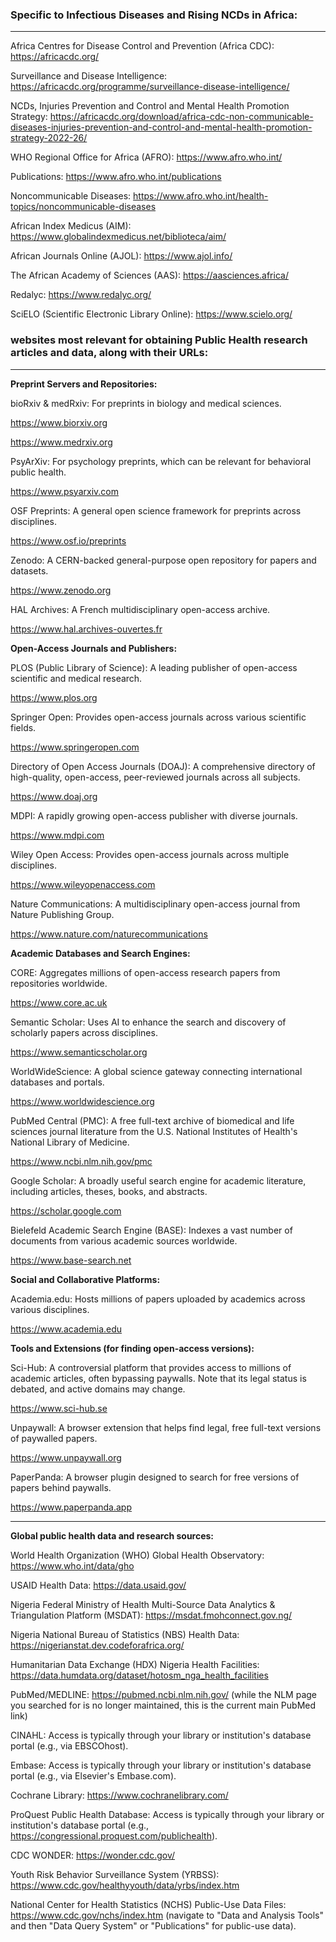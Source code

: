 ### Specific to Infectious Diseases and Rising NCDs in Africa:

---

Africa Centres for Disease Control and Prevention (Africa CDC): https://africacdc.org/

Surveillance and Disease Intelligence: https://africacdc.org/programme/surveillance-disease-intelligence/

NCDs, Injuries Prevention and Control and Mental Health Promotion Strategy: https://africacdc.org/download/africa-cdc-non-communicable-diseases-injuries-prevention-and-control-and-mental-health-promotion-strategy-2022-26/

WHO Regional Office for Africa (AFRO): https://www.afro.who.int/

Publications: https://www.afro.who.int/publications

Noncommunicable Diseases: https://www.afro.who.int/health-topics/noncommunicable-diseases

African Index Medicus (AIM): https://www.globalindexmedicus.net/biblioteca/aim/

African Journals Online (AJOL): https://www.ajol.info/

The African Academy of Sciences (AAS): https://aasciences.africa/

Redalyc: https://www.redalyc.org/

SciELO (Scientific Electronic Library Online): https://www.scielo.org/


### websites most relevant for obtaining Public Health research articles and data, along with their URLs:
---

**Preprint Servers and Repositories:**

bioRxiv & medRxiv: For preprints in biology and medical sciences.

https://www.biorxiv.org

https://www.medrxiv.org

PsyArXiv: For psychology preprints, which can be relevant for behavioral public health.

https://www.psyarxiv.com

OSF Preprints: A general open science framework for preprints across disciplines.

https://www.osf.io/preprints

Zenodo: A CERN-backed general-purpose open repository for papers and datasets.

https://www.zenodo.org

HAL Archives: A French multidisciplinary open-access archive.

https://www.hal.archives-ouvertes.fr

**Open-Access Journals and Publishers:**

PLOS (Public Library of Science): A leading publisher of open-access scientific and medical research.

https://www.plos.org

Springer Open: Provides open-access journals across various scientific fields.

https://www.springeropen.com

Directory of Open Access Journals (DOAJ): A comprehensive directory of high-quality, open-access, peer-reviewed journals across all subjects.

https://www.doaj.org

MDPI: A rapidly growing open-access publisher with diverse journals.

https://www.mdpi.com

Wiley Open Access: Provides open-access journals across multiple disciplines.

https://www.wileyopenaccess.com

Nature Communications: A multidisciplinary open-access journal from Nature Publishing Group.

https://www.nature.com/naturecommunications

**Academic Databases and Search Engines:**

CORE: Aggregates millions of open-access research papers from repositories worldwide.

https://www.core.ac.uk

Semantic Scholar: Uses AI to enhance the search and discovery of scholarly papers across disciplines.

https://www.semanticscholar.org

WorldWideScience: A global science gateway connecting international databases and portals.

https://www.worldwidescience.org

PubMed Central (PMC): A free full-text archive of biomedical and life sciences journal literature from the U.S. National Institutes of Health's National Library of Medicine.

https://www.ncbi.nlm.nih.gov/pmc

Google Scholar: A broadly useful search engine for academic literature, including articles, theses, books, and abstracts.

https://scholar.google.com

Bielefeld Academic Search Engine (BASE): Indexes a vast number of documents from various academic sources worldwide.

https://www.base-search.net

**Social and Collaborative Platforms:**

Academia.edu: Hosts millions of papers uploaded by academics across various disciplines.

https://www.academia.edu

**Tools and Extensions (for finding open-access versions):**

Sci-Hub: A controversial platform that provides access to millions of academic articles, often bypassing paywalls. Note that its legal status is debated, and active domains may change.

https://www.sci-hub.se

Unpaywall: A browser extension that helps find legal, free full-text versions of paywalled papers.

https://www.unpaywall.org

PaperPanda: A browser plugin designed to search for free versions of papers behind paywalls.

https://www.paperpanda.app


---

**Global public health data and research sources:**

World Health Organization (WHO) Global Health Observatory: https://www.who.int/data/gho

USAID Health Data: https://data.usaid.gov/

Nigeria Federal Ministry of Health Multi-Source Data Analytics & Triangulation Platform (MSDAT): https://msdat.fmohconnect.gov.ng/

Nigeria National Bureau of Statistics (NBS) Health Data: https://nigerianstat.dev.codeforafrica.org/

Humanitarian Data Exchange (HDX) Nigeria Health Facilities: https://data.humdata.org/dataset/hotosm_nga_health_facilities

PubMed/MEDLINE: https://pubmed.ncbi.nlm.nih.gov/ (while the NLM page you searched for is no longer maintained, this is the current main PubMed link)

CINAHL: Access is typically through your library or institution's database portal (e.g., via EBSCOhost).

Embase: Access is typically through your library or institution's database portal (e.g., via Elsevier's Embase.com).

Cochrane Library: https://www.cochranelibrary.com/

ProQuest Public Health Database: Access is typically through your library or institution's database portal (e.g., https://congressional.proquest.com/publichealth).

CDC WONDER: https://wonder.cdc.gov/

Youth Risk Behavior Surveillance System (YRBSS): https://www.cdc.gov/healthyyouth/data/yrbs/index.htm

National Center for Health Statistics (NCHS) Public-Use Data Files: https://www.cdc.gov/nchs/index.htm (navigate to "Data and Analysis Tools" and then "Data Query System" or "Publications" for public-use data).
